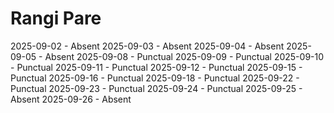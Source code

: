 # Rangi Pare
2025-09-02 - Absent
2025-09-03 - Absent
2025-09-04 - Absent
2025-09-05 - Absent
2025-09-08 - Punctual
2025-09-09 - Punctual
2025-09-10 - Punctual
2025-09-11 - Punctual
2025-09-12 - Punctual
2025-09-15 - Punctual
2025-09-16 - Punctual
2025-09-18 - Punctual
2025-09-22 - Punctual
2025-09-23 - Punctual
2025-09-24 - Punctual
2025-09-25 - Absent
2025-09-26 - Absent
